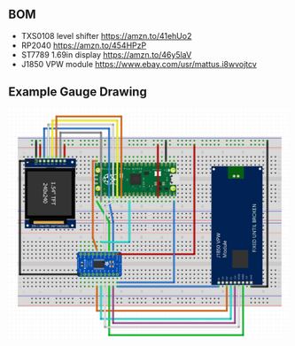 ## BOM
- TXS0108 level shifter https://amzn.to/41ehUo2
- RP2040 https://amzn.to/454HPzP
- ST7789 1.69in display https://amzn.to/46y5laV
- J1850 VPW module https://www.ebay.com/usr/mattus.i8wvojtcv
## Example Gauge Drawing
![PCB](gauge.JPG)
